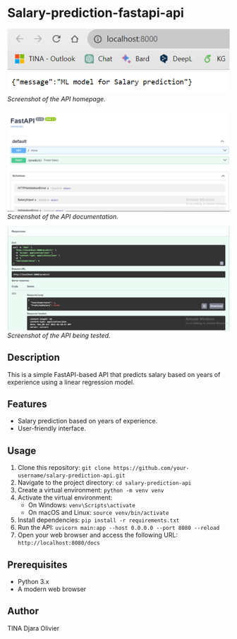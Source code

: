 # Salary-prediction-fastapi-api

![Homepage Screenshot](ind.png)
*Screenshot of the API homepage.*

![API Documentation Screenshot](docs.png)
*Screenshot of the API documentation.*

![API Testing Screenshot](api_test.png)
*Screenshot of the API being tested.*

## Description
This is a simple FastAPI-based API that predicts salary based on years of experience using a linear regression model.

## Features
- Salary prediction based on years of experience.
- User-friendly interface.

## Usage
1. Clone this repository: `git clone https://github.com/your-username/salary-prediction-api.git`
2. Navigate to the project directory: `cd salary-prediction-api`
3. Create a virtual environment: `python -m venv venv`
4. Activate the virtual environment:
   - On Windows: `venv\Scripts\activate`
   - On macOS and Linux: `source venv/bin/activate`
5. Install dependencies: `pip install -r requirements.txt`
6. Run the API: `uvicorn main:app --host 0.0.0.0 --port 8080 --reload`
7. Open your web browser and access the following URL: `http://localhost:8080/docs`

## Prerequisites
- Python 3.x
- A modern web browser

## Author
TINA Djara Olivier
